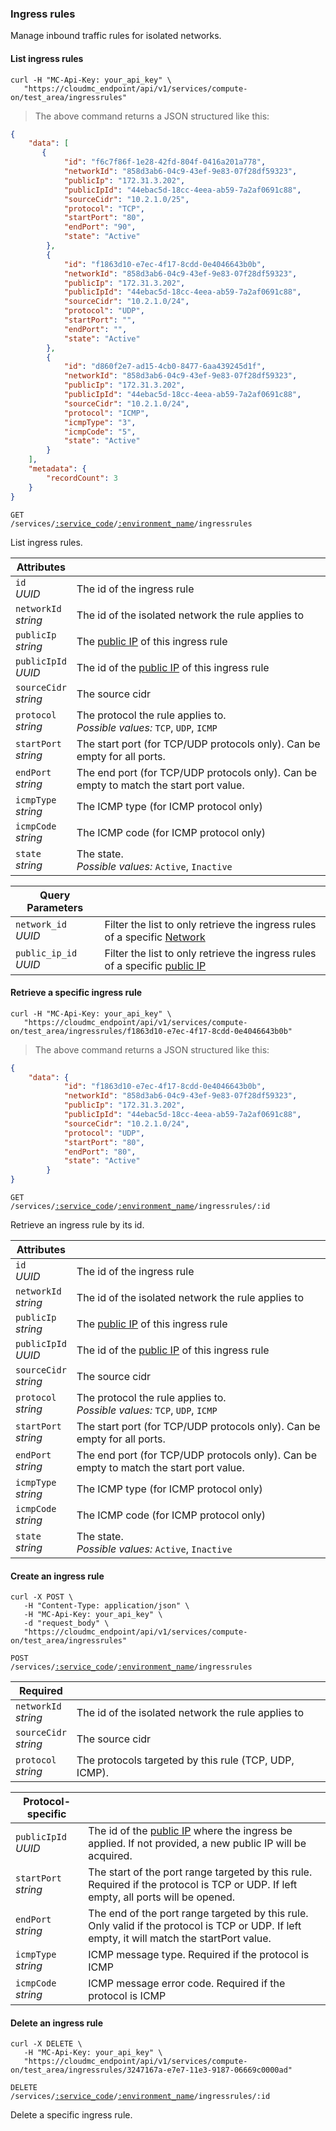 ### Ingress rules

Manage inbound traffic rules for isolated networks.

#### List ingress rules
```shell
curl -H "MC-Api-Key: your_api_key" \
   "https://cloudmc_endpoint/api/v1/services/compute-on/test_area/ingressrules"
```
> The above command returns a JSON structured like this:

```json
{
    "data": [
       {
            "id": "f6c7f86f-1e28-42fd-804f-0416a201a778",
            "networkId": "858d3ab6-04c9-43ef-9e83-07f28df59323",
            "publicIp": "172.31.3.202",
            "publicIpId": "44ebac5d-18cc-4eea-ab59-7a2af0691c88",
            "sourceCidr": "10.2.1.0/25",
            "protocol": "TCP",
            "startPort": "80",
            "endPort": "90",
            "state": "Active"
        },
        {
            "id": "f1863d10-e7ec-4f17-8cdd-0e4046643b0b",
            "networkId": "858d3ab6-04c9-43ef-9e83-07f28df59323",
            "publicIp": "172.31.3.202",
            "publicIpId": "44ebac5d-18cc-4eea-ab59-7a2af0691c88",
            "sourceCidr": "10.2.1.0/24",
            "protocol": "UDP",
            "startPort": "",
            "endPort": "",
            "state": "Active"
        },
        {
            "id": "d860f2e7-ad15-4cb0-8477-6aa439245d1f",
            "networkId": "858d3ab6-04c9-43ef-9e83-07f28df59323",
            "publicIp": "172.31.3.202",
            "publicIpId": "44ebac5d-18cc-4eea-ab59-7a2af0691c88",
            "sourceCidr": "10.2.1.0/24",
            "protocol": "ICMP",
            "icmpType": "3",
            "icmpCode": "5",
            "state": "Active"
        }
    ],
    "metadata": {
        "recordCount": 3
    }
}
```

<code>GET /services/<a href="#administration-service-connections">:service_code</a>/<a href="#administration-environments">:environment_name</a>/ingressrules</code>

List ingress rules.

Attributes | &nbsp;
---------- | -----
`id`<br/>*UUID* | The id of the ingress rule
`networkId`<br/>*string* | The id of the isolated network the rule applies to
`publicIp`<br/>*string* | The [public IP](#cloudstack-public-ips) of this ingress rule
`publicIpId`<br/>*UUID* | The id of the [public IP](#cloudstack-public-ips) of this ingress rule
`sourceCidr`<br/>*string* | The source cidr
`protocol`<br/>*string* | The protocol the rule applies to. <br/>*Possible values:* `TCP`, `UDP`, `ICMP`
`startPort`<br/>*string* | The start port (for TCP/UDP protocols only). Can be empty for all ports.
`endPort`<br/>*string* | The end port (for TCP/UDP protocols only). Can be empty to match the start port value.
`icmpType`<br/>*string* | The ICMP type (for ICMP protocol only)
`icmpCode`<br/>*string* | The ICMP code (for ICMP protocol only)
`state`<br/>*string* | The state.<br/>*Possible values:* `Active`, `Inactive`

Query Parameters | &nbsp;
---------- | -----
`network_id`<br/>*UUID* | Filter the list to only retrieve the ingress rules of a specific [Network](#cloudstack-networks)
`public_ip_id`<br/>*UUID* | Filter the list to only retrieve the ingress rules of a specific [public IP](#cloudstack-public-ips)

#### Retrieve a specific ingress rule
```shell
curl -H "MC-Api-Key: your_api_key" \
   "https://cloudmc_endpoint/api/v1/services/compute-on/test_area/ingressrules/f1863d10-e7ec-4f17-8cdd-0e4046643b0b"
```
> The above command returns a JSON structured like this:

```json
{
    "data": {
            "id": "f1863d10-e7ec-4f17-8cdd-0e4046643b0b",
            "networkId": "858d3ab6-04c9-43ef-9e83-07f28df59323",
            "publicIp": "172.31.3.202",
            "publicIpId": "44ebac5d-18cc-4eea-ab59-7a2af0691c88",
            "sourceCidr": "10.2.1.0/24",
            "protocol": "UDP",
            "startPort": "80",
            "endPort": "80",
            "state": "Active"
        }
}
```

<code>GET /services/<a href="#administration-service-connections">:service_code</a>/<a href="#administration-environments">:environment_name</a>/ingressrules/:id</code>

Retrieve an ingress rule by its id.

Attributes | &nbsp;
---------- | -----
`id`<br/>*UUID* | The id of the ingress rule
`networkId`<br/>*string* | The id of the isolated network the rule applies to
`publicIp`<br/>*string* | The [public IP](#cloudstack-public-ips) of this ingress rule
`publicIpId`<br/>*UUID* | The id of the [public IP](#cloudstack-public-ips) of this ingress rule
`sourceCidr`<br/>*string* | The source cidr
`protocol`<br/>*string* | The protocol the rule applies to. <br/>*Possible values:* `TCP`, `UDP`, `ICMP`
`startPort`<br/>*string* | The start port (for TCP/UDP protocols only). Can be empty for all ports.
`endPort`<br/>*string* | The end port (for TCP/UDP protocols only). Can be empty to match the start port value.
`icmpType`<br/>*string* | The ICMP type (for ICMP protocol only)
`icmpCode`<br/>*string* | The ICMP code (for ICMP protocol only)
`state`<br/>*string* | The state.<br/>*Possible values:* `Active`, `Inactive`

#### Create an ingress rule

```shell
curl -X POST \
   -H "Content-Type: application/json" \
   -H "MC-Api-Key: your_api_key" \
   -d "request_body" \
   "https://cloudmc_endpoint/api/v1/services/compute-on/test_area/ingressrules"
```
<code>POST /services/<a href="#administration-service-connections">:service_code</a>/<a href="#administration-environments">:environment_name</a>/ingressrules</code>

Required                   | &nbsp;
---------------------------|-------
`networkId`<br/>*string* | The id of the isolated network the rule applies to
`sourceCidr`<br/>*string* | The source cidr
`protocol`<br/>*string*    | The protocols targeted by this rule (TCP, UDP, ICMP).


Protocol-specific       | &nbsp;
------------------------|-------
`publicIpId`<br/>*UUID* | The id of the [public IP](#cloudstack-public-ips) where the ingress be applied. If not provided, a new public IP will be acquired.
`startPort`<br/>*string* | The start of the port range targeted by this rule. Required if the protocol is TCP or UDP. If left empty, all ports will be opened.
`endPort`<br/>*string*   | The end of the port range targeted by this rule. Only valid if the protocol is TCP or UDP. If left empty, it will match the startPort value.
`icmpType`<br/>*string*  | ICMP message type. Required if the protocol is ICMP
`icmpCode`<br/>*string*  | ICMP message error code. Required if the protocol is ICMP

#### Delete an ingress rule

```shell
curl -X DELETE \
   -H "MC-Api-Key: your_api_key" \
   "https://cloudmc_endpoint/api/v1/services/compute-on/test_area/ingressrules/3247167a-e7e7-11e3-9187-06669c0000ad"
```
<code>DELETE /services/<a href="#administration-service-connections">:service_code</a>/<a href="#administration-environments">:environment_name</a>/ingressrules/:id</code>

Delete a specific ingress rule.